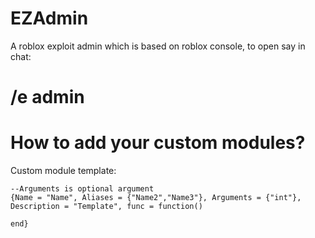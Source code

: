 # EZAdmin

A roblox exploit admin which is based on roblox console, to open say in chat:

# /e admin

# How to add your custom modules?

Custom module template:

```
--Arguments is optional argument
{Name = "Name", Aliases = {"Name2","Name3"}, Arguments = {"int"}, Description = "Template", func = function()

end}
```
